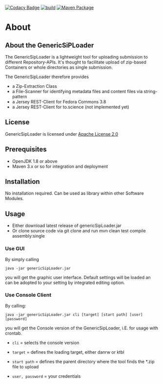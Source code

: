 [![Codacy Badge](https://app.codacy.com/project/badge/Grade/b17416e2c3ec4ecba6e9353571219601)](https://app.codacy.com/gh/hbz/GenericSipLoader/dashboard?utm_source=gh&utm_medium=referral&utm_content=&utm_campaign=Badge_grade)
[![build](https://github.com/hbz/GenericSipLoader/actions/workflows/maven.yml/badge.svg)](https://github.com/hbz/GenericSipLoader/actions)
[![Maven Package](https://github.com/hbz/GenericSipLoader/actions/workflows/maven-publish.yml/badge.svg)](https://github.com/hbz/GenericSipLoader/actions/workflows/maven-publish.yml)

# About #

## About the GenericSiPLoader ##

The GenericSipLoader is a lightweight tool for uploading submission to different Repository-APIs.
It's thought to facilitate upload of zip-based Containers or whole directories as single submission.

The GenericSipLoader therefore provides 

- a Zip-Extraction Class
- a File-Scanner for identifying metadata files and content files via string-pattern
- a Jersey REST-Client for Fedora Commons 3.8
- a Jersey REST-Client for to.science (not implemented yet)  

## License ##

GenericSipLoader is licensed under [Apache License 2.0](LICENSE)

## Prerequisites ##

- OpenJDK 1.8 or above
- Maven 3.x or so for integration and deployment

## Installation ##

No installation required. Can be used as library within other Software Modules.

## Usage ##

- Either download latest release of genericSipLoader.jar
- Or clone source code via git clone and run mvn clean test compile assembly:single

### Use GUI ###

By simply calling

`java -jar genericSipLoader.jar`

you will get the graphic user interface. Default settings will be loaded an can be adopted to your setting by integrated editing option.

### Use Console Client ### 

By calling:

`java -jar genericSipLoader.jar cli [target] [start path] [user] [password]`

you will get the Console version of the GenericSipLoader, i.E. for usage with crontab.

* `cli` = selects the console version

* `target` = defines the loading target, either danrw or ktbl

* `start path` = defines the parent directory where the tool finds the *.zip file to upload

* `user, password` = your credentials  
 